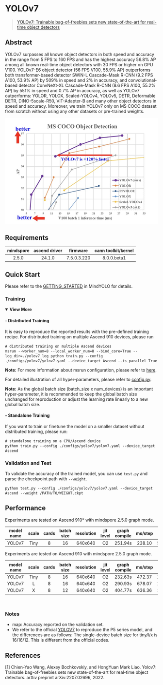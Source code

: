 # YOLOv7

> [YOLOv7: Trainable bag-of-freebies sets new state-of-the-art for real-time object detectors](https://arxiv.org/pdf/2207.02696.pdf)

## Abstract
YOLOv7 surpasses all known object detectors in both speed and accuracy in the range from 5 FPS to 160 FPS and has the highest accuracy 56.8% AP among all known real-time object detectors with 30 FPS or higher on GPU V100. YOLOv7-E6 object detector (56 FPS V100, 55.9% AP) outperforms both transformer-based detector SWIN-L Cascade-Mask R-CNN (9.2 FPS A100, 53.9% AP) by 509% in speed and 2% in accuracy, and convolutional-based detector ConvNeXt-XL Cascade-Mask R-CNN (8.6 FPS A100, 55.2% AP) by 551% in speed and 0.7% AP in accuracy, as well as YOLOv7 outperforms: YOLOR, YOLOX, Scaled-YOLOv4, YOLOv5, DETR, Deformable DETR, DINO-5scale-R50, ViT-Adapter-B and many other object detectors in speed and accuracy. Moreover, we train YOLOv7 only on MS COCO dataset from scratch without using any other datasets or pre-trained weights.

<div align=center>
<img src="https://raw.githubusercontent.com/zhanghuiyao/pics/main/mindyolo1680834261686.jpg"/>
</div>

## Requirements

| mindspore | ascend driver | firmware     | cann toolkit/kernel |
| :-------: | :-----------: | :----------: |:-------------------:|
|   2.5.0   |    24.1.0     | 7.5.0.3.220  |     8.0.0.beta1     |

## Quick Start

Please refer to the [GETTING_STARTED](https://github.com/mindspore-lab/mindyolo/blob/master/GETTING_STARTED.md) in MindYOLO for details.

### Training

<details open>
<summary><b>View More</b></summary>

#### - Distributed Training

It is easy to reproduce the reported results with the pre-defined training recipe. For distributed training on multiple Ascend 910 devices, please run
```shell
# distributed training on multiple Ascend devices
msrun --worker_num=8 --local_worker_num=8 --bind_core=True --log_dir=./yolov7_log python train.py --config ./configs/yolov7/yolov7.yaml --device_target Ascend --is_parallel True
```

**Note:** For more information about msrun configuration, please refer to [here](https://www.mindspore.cn/docs/en/r2.5.0/model_train/parallel/msrun_launcher.html).

For detailed illustration of all hyper-parameters, please refer to [config.py](https://github.com/mindspore-lab/mindyolo/blob/master/mindyolo/utils/config.py).

**Note:**  As the global batch size  (batch_size x num_devices) is an important hyper-parameter, it is recommended to keep the global batch size unchanged for reproduction or adjust the learning rate linearly to a new global batch size.

#### - Standalone Training

If you want to train or finetune the model on a smaller dataset without distributed training, please run:

```shell
# standalone training on a CPU/Ascend device
python train.py --config ./configs/yolov7/yolov7.yaml --device_target Ascend
```

</details>

### Validation and Test

To validate the accuracy of the trained model, you can use `test.py` and parse the checkpoint path with `--weight`.

```
python test.py --config ./configs/yolov7/yolov7.yaml --device_target Ascend --weight /PATH/TO/WEIGHT.ckpt
```

## Performance

Experiments are tested on Ascend 910* with mindspore 2.5.0 graph mode.

|  model name  |  scale  | cards  | batch size | resolution |  jit level  | graph compile | ms/step | img/s  |  map  |            recipe             |                                                             weight                                                            |
|  :--------:  |  :---:  |  :---: |   :---:    |   :---:    |    :---:    |     :---:     |  :---:  |  :---: |:-----:|:-----------------------------:|:-----------------------------------------------------------------------------------------------------------------------------:|
|    YOLOv7    |   Tiny  |    8   |    16      |  640x640   |     O2      |    251.94s    |  238.10 | 537.59 | 37.5% | [yaml](./yolov7-tiny.yaml)    | [weights](https://download-mindspore.osinfra.cn/toolkits/mindyolo/yolov7/yolov7-tiny_300e_mAP375-1d2ddf4b-910v2.ckpt)         |


Experiments are tested on Ascend 910 with mindspore 2.5.0 graph mode.

|  model name  |  scale  | cards  | batch size | resolution |  jit level  | graph compile | ms/step | img/s  |  map  |           recipe               |                                                 weight                                                  |
|  :--------:  |  :---:  |  :---: |   :---:    |   :---:    |    :---:    |     :---:     |  :---:  |  :---: |:-----:|           :---:                |:-------------------------------------------------------------------------------------------------------:|
|    YOLOv7    |   Tiny  |    8   |    16      |  640x640   |     O2      |    232.63s    |  472.37 | 270.97 | 37.5% |   [yaml](./yolov7-tiny.yaml)   | [weights](https://download.mindspore.cn/toolkits/mindyolo/yolov7/yolov7-tiny_300e_mAP375-d8972c94.ckpt) |
|    YOLOv7    |    L    |    8   |    16      |  640x640   |     O2      |    290.93s    |  678.07 | 188.77 | 50.8% |   [yaml](./yolov7.yaml)        |   [weights](https://download.mindspore.cn/toolkits/mindyolo/yolov7/yolov7_300e_mAP508-734ac919.ckpt)    |
|    YOLOv7    |    X    |    8   |    12      |  640x640   |     O2      |    404.77s    |  636.36 | 150.86 | 52.4% |   [yaml](./yolov7-x.yaml)      |  [weights](https://download.mindspore.cn/toolkits/mindyolo/yolov7/yolov7-x_300e_mAP524-e2f58741.ckpt)   |


<br>

### Notes

- map: Accuracy reported on the validation set.
- We refer to the official [YOLOV7](https://github.com/WongKinYiu/yolov7) to reproduce the P5 series model, and the differences are as follows:
  The single-device batch size for tiny/l/x is 16/16/12. This is different from the official codes.

## References

<!--- Guideline: Citation format should follow GB/T 7714. -->
[1] Chien-Yao Wang, Alexey Bochkovskiy, and HongYuan Mark Liao. Yolov7: Trainable bag-of-freebies sets new state-of-the-art for real-time object detectors. arXiv preprint arXiv:2207.02696, 2022.

